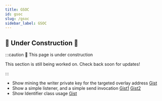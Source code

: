 ```yaml
---
title: GSOC
id: gsoc
slug: /gsoc
sidebar_label: GSOC
---
```


## 🚧 Under Construction 🚧
:::caution 🚧 This page is under construction

This section is still being worked on. Check back soon for updates!

:::


* Show mining the writer private key for the targeted overlay address [Gist](https://gist.github.com/Cafe137/e76ef081263aaec7a715139d700f3433)
* Show a simple listener, and a simple send invocation [Gist1](https://gist.github.com/Cafe137/7f02fb54ad5a79833f3b718b94df0d41) [Gist2](https://gist.github.com/Cafe137/6277f1d112b3b78ba36f717551357c3b)
* Show Identifier class usage [Gist](https://gist.github.com/Cafe137/25a244d85758480aa1e15c80ff147b72)  
